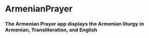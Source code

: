 # ArmenianPrayer
### The Armenian Prayer app displays the Armenian liturgy in Armenian, Transliteration, and English
